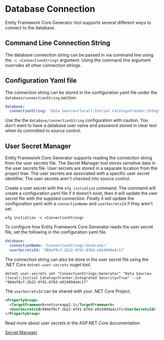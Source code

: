 # Database Connection

Entity Framework Core Generator tool supports several different ways to connect to the database.

## Command Line Connection String

The database connection string can be passed in via command line using the `-c <ConnectionString>` argument.  Using the command line argument overrides all other connection strings.

## Configuration Yaml file

The connection string can be stored in the configuration yaml file under the `database/connectionString` section.

```YAML
database:
  connectionString: 'Data Source=(local);Initial Catalog=Tracker;Integrated Security=True'
```

Use the the `database/connectionString` configuration with caution.  You don't want to have a database user name and password stored in clear text when its committed to source control.

## User Secret Manager

Entity Framework Core Generator supports reading the connection string from the user secrets file.  The Secret Manager tool stores sensitive data in the user secrets file. User secrets are stored in a separate location from the project tree. The user secrets are associated with a specific user secret identifier. The user secrets aren't checked into source control.

Create a user secret with the `efg initialize` command.  The command will create a configuration yaml file if it doesn't exist, then it will update the user secret file with the supplied connection.  Finally it will update the configuration yaml with a `connectionName` and `userSecretsId` if they aren't set.

```Shell
efg initialize -c <ConnectionString>
```

To configure how Entity Framework Core Generator reads the user secret file, set the following in the configuration yaml file.

```YAML
database:
  connectionName: 'ConnectionStrings:Generator'
  userSecretsId: '984ef0cf-2b22-4fd1-876d-e01499da4c1f'
```

The connection string can also be store in the user secret file using the .NET Core `dotnet-user-secrets` nuget tool.

```Shell
dotnet user-secrets set "ConnectionStrings:Generator" "Data Source=(local);Initial Catalog=Tracker;Integrated Security=True" --id "984ef0cf-2b22-4fd1-876d-e01499da4c1f"
```

The `userSecretsId` can be shared with your .NET Core Project.

```XML
<PropertyGroup>
  <TargetFramework>netcoreapp2.1</TargetFramework>
  <UserSecretsId>984ef0cf-2b22-4fd1-876d-e01499da4c1f</UserSecretsId>
</PropertyGroup>
```

Read more about user secrets in the ASP.NET Core documentation

[Secret Manager](https://docs.microsoft.com/en-us/aspnet/core/security/app-secrets?tabs=windows&view=aspnetcore-2.1#secret-manager)